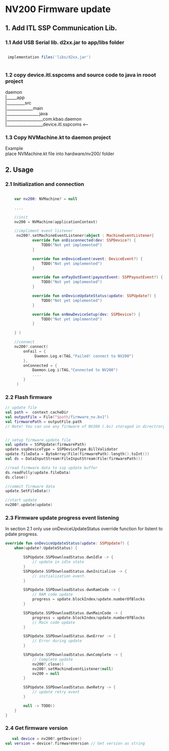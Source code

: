 
# NV200 Firmware update

## 1. Add ITL SSP Communication Lib.

### 1.1 Add USB Serial lib. d2xx.jar to app/libs folder

```gradle

 implementation files('libs/d2xx.jar')
 
```

### 1.2 copy device.itl.sspcoms and source code to java in rooot project

daemon\
|_____app\
|_________src\
|_____________main\
|________________java\
|__________________com.kbao.daemon\
|__________________device.itl.sspcoms <--

### 1.3 Copy NVMachine.kt to daemon project

Example \
place NVMachine.kt file into hardware/nv200/ folder

## 2. Usage

### 2.1 Initialization and connection

```kotlin

    var nv200: NVMachine? = null

    ....

    //init
    nv200 = NVMachine(applicationContext)

    //impliment event listener
     nv200?.setMachineEventListener(object : MachineEventListener{
            override fun onDisconnected(dev: SSPDevice?) {
                TODO("Not yet implemented")
            }

            override fun onDeviceEvent(event: DeviceEvent?) {
                TODO("Not yet implemented")
            }

            override fun onPayOutEvent(payoutEvent: SSPPayoutEvent?) {
                TODO("Not yet implemented")
            }

            override fun onDeviceUpdateStatus(update: SSPUpdate?) {
                TODO("Not yet implemented")
            }

            override fun onNewDeviceSetup(dev: SSPDevice?) {
                TODO("Not yet implemented")
            }

    } )

    //connect
    nv200?.connect(
        onFail = {
             Daemon.Log.e(TAG,"Failed! connect to NV200")
        }, 
        onConnected = {
            Daemon.Log.i(TAG,"Connected to NV200")
            ....
        }
     )
```
### 2.2 Flash firmware

```kotlin
// update file 
val path =  context.cacheDir
val outputFile = File("$path/firmware_nv.bv1")
val firmwarePath = outputFile.path
// Note! You can use any firmware of NV200 (.bv) storaged in directrory


// setup firmware update file 
val update = SSPUpdate(firmwarePath)
update.sspDeviceType = SSPDeviceType.BillValidator
update.fileData = ByteArray(File(firmwarePath).length().toInt())
val ds = DataInputStream(FileInputStream(File(firmwarePath)))

//read firmware data to ssp update buffer
ds.readFully(update.fileData)
ds.close()

//commit firmware data
update.SetFileData()

//start update
nv200?.update(update)

```

### 2.3 Firmware update progress event listening

In section 2.1 only use onDeviceUpdateStatus override function for listent to pdate progress.

```kotlin
override fun onDeviceUpdateStatus(update: SSPUpdate?) {
    when(update?.UpdateStatus) {

        SSPUpdate.SSPDownloadStatus.dwnIdle -> {
            // update in idle state
        }
        SSPUpdate.SSPDownloadStatus.dwnInitialise -> {
            // initialization event.
        }

        SSPUpdate.SSPDownloadStatus.dwnRamCode -> {
            // RAM code update
            progress = update.blockIndex/update.numberOfBlocks
        }

        SSPUpdate.SSPDownloadStatus.dwnMainCode -> {
            progress = update.blockIndex/update.numberOfBlocks
            // Main code update
        }

        SSPUpdate.SSPDownloadStatus.dwnError -> {
            // Error during update
        }

        SSPUpdate.SSPDownloadStatus.dwnComplete -> {
            // Complete update
            nv200?.close()
            nv200?.setMachineEventListener(null)
            nv200 = null
        }

        SSPUpdate.SSPDownloadStatus.dwnRetry -> {
            // update retry event
        }

        null -> TODO()
    }
}
```

### 2.4 Get firmware version

```kotlin
   val device = nv200?.getDevice()
val version = device?.firmwareVersion // Get version as string
```

